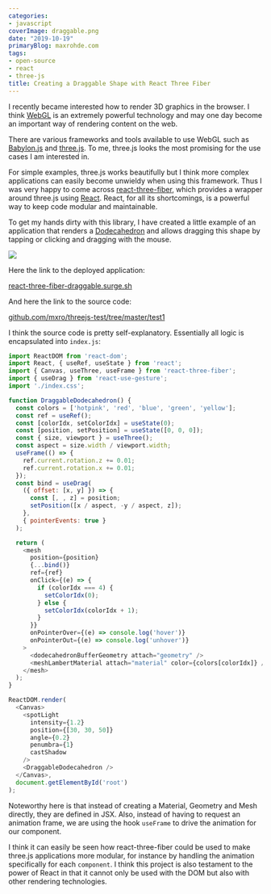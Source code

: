 ```yaml
---
categories:
- javascript
coverImage: draggable.png
date: "2019-10-19"
primaryBlog: maxrohde.com
tags:
- open-source
- react
- three-js
title: Creating a Draggable Shape with React Three Fiber
---
```


I recently became interested how to render 3D graphics in the browser. I think [WebGL](https://developer.mozilla.org/en-US/docs/Web/API/WebGL_API) is an extremely powerful technology and may one day become an important way of rendering content on the web.

There are various frameworks and tools available to use WebGL such as [Babylon.js](https://www.babylonjs.com/) and [three.js](https://threejs.org/). To me, three.js looks the most promising for the use cases I am interested in.

For simple examples, three.js works beautifully but I think more complex applications can easily become unwieldy when using this framework. Thus I was very happy to come across [react-three-fiber](https://github.com/react-spring/react-three-fiber), which provides a wrapper around three.js using [React](https://reactjs.org/). React, for all its shortcomings, is a powerful way to keep code modular and maintainable.

To get my hands dirty with this library, I have created a little example of an application that renders a [Dodecahedron](https://en.wikipedia.org/wiki/Regular_dodecahedron) and allows dragging this shape by tapping or clicking and dragging with the mouse.

![](https://nexnet.files.wordpress.com/2019/10/draggable.png?w=815)

Here the link to the deployed application:

[react-three-fiber-draggable.surge.sh](https://react-three-fiber-draggable.surge.sh/)

And here the link to the source code:

[github.com/mxro/threejs-test/tree/master/test1](https://github.com/mxro/threejs-test/tree/master/test1)

I think the source code is pretty self-explanatory. Essentially all logic is encapsulated into `index.js`:

```javascript
import ReactDOM from 'react-dom';
import React, { useRef, useState } from 'react';
import { Canvas, useThree, useFrame } from 'react-three-fiber';
import { useDrag } from 'react-use-gesture';
import './index.css';

function DraggableDodecahedron() {
  const colors = ['hotpink', 'red', 'blue', 'green', 'yellow'];
  const ref = useRef();
  const [colorIdx, setColorIdx] = useState(0);
  const [position, setPosition] = useState([0, 0, 0]);
  const { size, viewport } = useThree();
  const aspect = size.width / viewport.width;
  useFrame(() => {
    ref.current.rotation.z += 0.01;
    ref.current.rotation.x += 0.01;
  });
  const bind = useDrag(
    ({ offset: [x, y] }) => {
      const [, , z] = position;
      setPosition([x / aspect, -y / aspect, z]);
    },
    { pointerEvents: true }
  );

  return (
    <mesh
      position={position}
      {...bind()}
      ref={ref}
      onClick={(e) => {
        if (colorIdx === 4) {
          setColorIdx(0);
        } else {
          setColorIdx(colorIdx + 1);
        }
      }}
      onPointerOver={(e) => console.log('hover')}
      onPointerOut={(e) => console.log('unhover')}
    >
      <dodecahedronBufferGeometry attach="geometry" />
      <meshLambertMaterial attach="material" color={colors[colorIdx]} />
    </mesh>
  );
}

ReactDOM.render(
  <Canvas>
    <spotLight
      intensity={1.2}
      position={[30, 30, 50]}
      angle={0.2}
      penumbra={1}
      castShadow
    />
    <DraggableDodecahedron />
  </Canvas>,
  document.getElementById('root')
);
```

Noteworthy here is that instead of creating a Material, Geometry and Mesh directly, they are defined in JSX. Also, instead of having to request an animation frame, we are using the hook `useFrame` to drive the animation for our component.

I think it can easily be seen how react-three-fiber could be used to make three.js applications more modular, for instance by handling the animation specifically for each `component`. I think this project is also testament to the power of React in that it cannot only be used with the DOM but also with other rendering technologies.